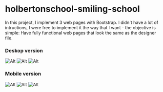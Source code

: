 # holbertonschool-smiling-school

In this project, I implement 3 web pages with Bootstrap.
I didn't have a lot of intructions, I were free to implement it the way that I want - the objective is simple: Have fully functional web pages that look the same as the designer file.

### Deskop version
![Alt](/homepage-deskop.jpg)
![Alt](/prices-deskop.jpg)
![Alt](/courses-deskop.jpg)

### Mobile version
![Alt](/homepage-mobile.jpg)
![Alt](/prices-mobile.jpg)
![Alt](/courses-mobile.jpg)

